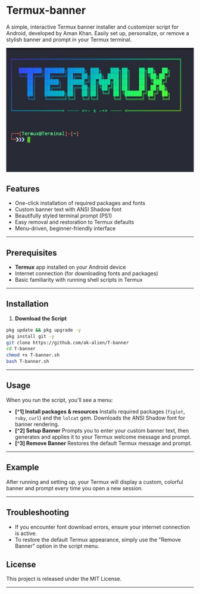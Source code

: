 # Termux-banner

A simple, interactive Termux banner installer and customizer script for Android, developed by Aman Khan. Easily set up, personalize, or remove a stylish banner and prompt in your Termux terminal.

![T-banner demo](https://raw.githubusercontent.com/ak-alien/T-banner/refs/heads/main/src/demo.jpg)

## Features

- One-click installation of required packages and fonts
- Custom banner text with ANSI Shadow font
- Beautifully styled terminal prompt (PS1)
- Easy removal and restoration to Termux defaults
- Menu-driven, beginner-friendly interface

---

## Prerequisites

- **Termux** app installed on your Android device
- Internet connection (for downloading fonts and packages)
- Basic familiarity with running shell scripts in Termux

---

## Installation

1. **Download the Script**

```bash
pkg update && pkg upgrade -y
pkg install git -y
git clone https://github.com/ak-alien/T-banner
cd T-banner
chmod +x T-banner.sh
bash T-banner.sh
```


---

## Usage

When you run the script, you'll see a menu:

- **[^1] Install packages \& resources**
Installs required packages (`figlet`, `ruby`, `curl`) and the `lolcat` gem. Downloads the ANSI Shadow font for banner rendering.
- **[^2] Setup Banner**
Prompts you to enter your custom banner text, then generates and applies it to your Termux welcome message and prompt.
- **[^3] Remove Banner**
Restores the default Termux message and prompt.

---

## Example

After running and setting up, your Termux will display a custom, colorful banner and prompt every time you open a new session.

---

## Troubleshooting

- If you encounter font download errors, ensure your internet connection is active.
- To restore the default Termux appearance, simply use the "Remove Banner" option in the script menu.

## License

This project is released under the MIT License.

---

